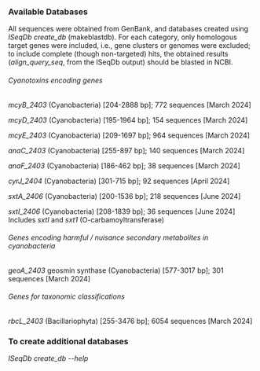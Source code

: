 ### Available Databases

All sequences were obtained from GenBank, and databases created using _ISeqDb create_db_ (makeblastdb). For each category, only homologous target genes were included, i.e., gene clusters or genomes were excluded; to include complete (though non-targeted) hits, the obtained results (*align_query_seq*, from the ISeqDb output) should be blasted in NCBI.



###### Cyanotoxins encoding genes

*mcyB_2403* (Cyanobacteria) [204-2888 bp]; 772 sequences [March 2024]

*mcyD_2403* (Cyanobacteria) [195-1964 bp]; 154 sequences [March 2024]

*mcyE_2403* (Cyanobacteria) [209-1697 bp]; 964 sequences [March 2024]

*anaC_2403* (Cyanobacteria) [255-897 bp]; 140 sequences [March 2024]

*anaF_2403* (Cyanobacteria) [186-462 bp]; 38 sequences [March 2024]

*cyrJ_2404* (Cyanobacteria) [301-715 bp]; 92 sequences [April 2024]

*sxtA_2406* (Cyanobacteria) [200-1536 bp]; 218 sequences [June 2024]

*sxtI_2406* (Cyanobacteria) [208-1839 bp]; 36 sequences [June 2024]
		Includes *sxtI* and *sxt1* (O-carbamoyltransferase)



###### Genes encoding harmful / nuisance secondary metabolites in cyanobacteria

*geoA_2403* geosmin synthase (Cyanobacteria) [577-3017 bp]; 301 sequences [March 2024]



###### Genes for taxonomic classifications

*rbcL_2403* (Bacillariophyta) [255-3476 bp]; 6054 sequences [March 2024]



### To create additional databases

*ISeqDb create_db --help*

